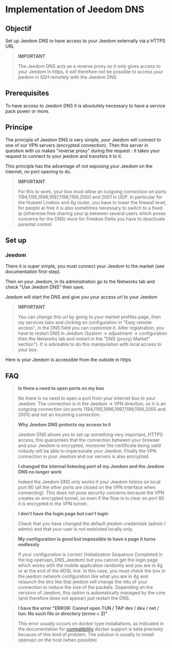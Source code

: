 # Implementation of Jeedom DNS

## Objectif

Set up Jeedom DNS to have access to your Jeedom externally via a HTTPS URL

> **IMPORTANT**
>
>The Jeedom DNS acts as a reverse proxy so it only gives access to your Jeedom in https, it will therefore not be possible to access your jeedom in SSH remotely with the Jeedom DNS

## Prerequisites

To have access to Jeedom DNS it is absolutely necessary to have a service pack power or more.

## Principe

The principle of Jeedom DNS is very simple, your Jeedom will connect to one of our VPN servers (encrypted connection). Then this server in question with us makes "reverse proxy" during the request : it takes your request to connect to your jeedom and transfers it to it.

This principle has the advantage of not exposing your Jeedom on the internet, no port opening to do.

> **IMPORTANT**
>
> For this to work, your box must allow an outgoing connection on ports 1194,1195,1996,1997,1198,1199,2000 and 2001 in UDP. In particular for the Huawei Livebox and 4g router, you have to lower the firewall level, for people at free it is also sometimes necessary to switch to a fixed ip (otherwise free sharing your ip between several users which poses concerns for the DNS) more for Freebox Delta you have to deactivate parental control 

## Set up

### Jeedom

There it is super simple, you must connect your Jeedom to the market (see documentation first-step). 

Then on your Jeedom, in its administration go to the Networks tab and check "Use Jeedom DNS" then save.

Jeedom will start the DNS and give you your access url to your Jeedom

> **IMPORTANT**
>
> You can change this url by going to your market profiles page, then my services tabs and clicking on configuration in "Easy remote access", in the DNS field you can customize it. After registration, you have to restart DNS in Jeedom (System -> adjustment -> configuration then the Networks tab and restart in the "DNS (proxy) Market" section"). It is advisable to do this manipulation with local access to your box.

Here is your Jeedom is accessible from the outside in https

## FAQ

> **Is there a need to open ports on my box**
>
> No there is no need to open a port from your internet box to your Jeedom. The connection is in the Jeedom -> VPN direction, so it is an outgoing connection (on ports 1194,1195,1996,1997,1198,1199,2000 and 2001) and not an incoming connection.

> **Why Jeedom DNS protects my access to it**
>
> Jeedom DNS allows you to set up something very important, HTTPS access, this guarantees that the connection between your browser and your Jeedom is encrypted, moreover the certificate being valid nobody will be able to impersonate your Jeedom. Finally the VPN connection in your Jeedom and our servers is also encrypted.

> **I changed the internal listening port of my Jeedom and the Jeedom DNS no longer work**
>
> Indeed the Jeedom DNS only works if your Jeedom listens on local port 80 (all the other ports are closed on the VPN interface when connecting). This does not pose security concerns because the VPN creates an encrypted tunnel, so even if the flow is in clear on port 80 it is encrypted in the VPN tunnel.

> **I don't have the login page but can't login**
>
> Check that you have changed the default jeedom credentials (admin / admin) and that your user is not restricted locally only.

> **My configuration is good but impossible to have a page it turns endlessly**
>
> If your configuration is correct (Initialization Sequence Completed in the log openvpn_DNS_Jeedom) but you cannot get the login page which works with the mobile application randomly and you are in 4g or at the end of the ADSL line. In this case, you must check the box in the jeedom network configuration like what you are in 4g and relaunch the dns like that jeedom will change the mtu of your connection to reduce the size of the packets. Depending on the versions of Jeedom, this option is automatically managed by the core (and therefore does not appear) just restart the DNS.

> **I have the error "ERROR: Cannot open TUN / TAP dev / dev / net / tun: No such file or directory (errno = 2)"**
>
> This error usually occurs on docker type installations, as indicated in the documentation for [compatibility](https://doc.jeedom.com/en_US/compatibility/) docker support is beta precisely because of this kind of problem. The solution is usually to install openvpn on the host (when possible)
